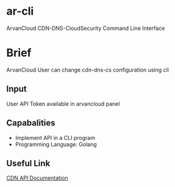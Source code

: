 # ar-cli
ArvanCloud CDN-DNS-CloudSecurity Command Line Interface

# Brief
ArvanCloud User can change cdn-dns-cs configuration using cli

## Input
User API Token available in arvancloud panel

## Capabalities
* Implement API in a CLI program
* Programming Language: Golang

## Useful Link
[CDN API Documentation](https://www.arvancloud.com/docs/api/cdn/4.0)
